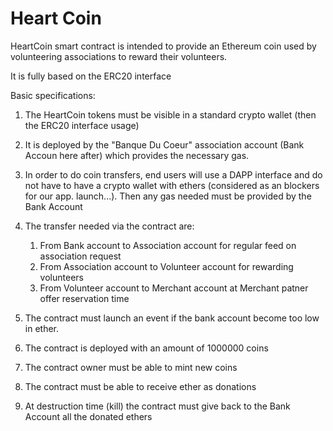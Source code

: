 # Heart Coin

HeartCoin smart contract is intended to provide an Ethereum coin used by volunteering associations to reward their volunteers.

It is fully based on the ERC20 interface

Basic specifications:

1. The HeartCoin tokens must  be visible in a standard crypto wallet (then the ERC20 interface usage)

1. It is deployed by the "Banque Du Coeur" association account (Bank Accoun here after) which provides the necessary gas. 

1. In order to do coin transfers, end users will use a DAPP interface and do not have to have a crypto wallet with ethers (considered as an blockers for our app. launch...). Then any gas needed must be provided by the Bank Account
   
1. The transfer needed via the contract are:
   1. From Bank account to Association account for regular feed on association request
   1. From Association account to Volunteer account for rewarding volunteers
   1. From Volunteer account to Merchant account at Merchant patner offer reservation time
  
1. The contract must launch an event if the bank account become too low in ether.

1. The contract is deployed with an amount of 1000000 coins

1. The contract owner must be able to mint new coins

1. The contract must be able to receive ether as donations

1. At destruction time (kill) the contract must give back to the Bank Account all the donated ethers 






